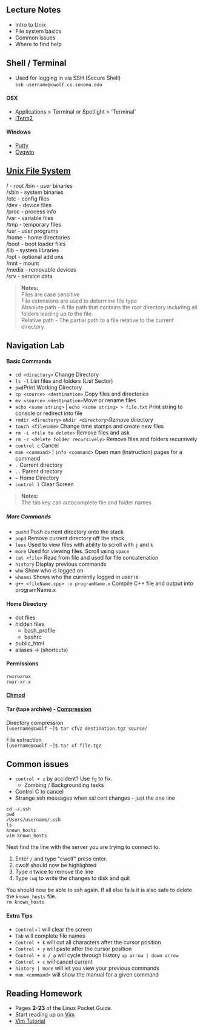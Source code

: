 ## Lecture Notes

* Intro to Unix
* File system basics
* Common issues
* Where to find help

## Shell / Terminal

* Used for logging in via SSH (Secure Shell)  
`ssh username@cwolf.cs.sonoma.edu`

#### OSX

* Applications > Terminal or Spotlight > 'Terminal'
* [iTerm2](http://www.iterm2.com/)

#### Windows

* [Putty](http://www.chiark.greenend.org.uk/~sgtatham/putty/download.html)
* [Cygwin](http://www.cygwin.com/)

## [Unix File System](http://www.thegeekstuff.com/2010/09/linux-file-system-structure/)

/   - root
/bin - user binaries  
/sbin - system binaries  
/etc - config files  
/dev - device files  
/proc - process info  
/var - variable files  
/tmp - temporary files  
/usr - user programs  
/home - home directories  
/boot - boot loader files  
/lib - system libraries  
/opt - optional add ons  
/mnt - mount  
/media - removable devices  
/srv - service data  

> __Notes:__  
> Files are case sensitive   
> File extensions are used to determine file type  
> Absolute path - A file path that contains the root directory including all folders leading up to the file.  
> Relative path - The partial path to a file relative to the current directory.  

## Navigation Lab

#### Basic Commands
* `cd <directory>` Change Directory
* `ls -l` List files and folders (List Sector)
* `pwd`Print Working Directory
* `cp <source> <destination>` Copy files and directories
* `mv <source> <destination>`Move or rename files
* `echo <some string>` | `echo <some string> > file.txt` Print string to console or redirect into file
* `rmdir <directory>` `mkdir <directory>`Remove directory
* `touch <filename>` Change time stamps and create new files
* `rm -i <file to delete>` Remove files and ask
* `rm -r <delete folder recursively>` Remove files and folders recursively
* `control c` Cancel
* `man <command>` | `info <command>` Open man (instruction) pages for a command
* `.` Current directory
* `..` Parent directory
* `~` Home Directory
* `control l` Clear Screen

> __Notes:__  
> The tab key can autocomplete file and folder names 

##### More Commands
* `pushd` Push current directory onto the stack
* `popd` Remove current directory off the stack
* `less` Used to view files with ability to scroll with `j` and `k`
* `more` Used for viewing files. Scroll using `space`
* `cat <file>` Read from file and used for file concatenation 
* `history` Display previous commands
* `who` Show who is logged on
* `whoami` Shows who the currently logged in user is
* `g++ <fileName.cpp> -o programName.x` Compile C++ file and output into programName.x

#### Home Directory
* dot files
* hidden files
	* bash_profile
	* bashrc
* public_html
* aliases -> (shortcuts)

#### Permissions
`rwxrwxrwx`  
`rwxr-xr-x`

#### [Chmod](http://www.thegeekstuff.com/2010/06/chmod-command-examples/)

#### Tar (tape archive) - [Compression](http://xkcd.com/1168/)
Directory compression  
`[username@cwolf ~]$ tar cfvz destination.tgz source/`

File extraction  
`[username@cwolf ~]$ tar xf file.tgz`

## Common issues
* `control + z` by accident? Use `fg` to fix.
    * Zombing / Backgrounding tasks
* Control C to cancel
* Strange ssh messages when ssl cert changes - just the one line

``` 
cd ~/.ssh
pwd
/Users/username/.ssh
ls
known_hosts
vim known_hosts
```
Next find the line with the server you are trying to connect to.

1. Enter `/` and type "cwolf" press enter.
2. cwolf should now be highlighted
3. Type `d` twice to remove the line
4. Type `:wq` to write the changes to disk and quit

You should now be able to ssh again. If all else fails it is also safe to delete the `known_hosts` file.  
`rm known_hosts`

#### Extra Tips
* `Control`+`l` will clear the screen
* `Tab` will complete file names
* `Control + k` will cut all characters after the cursor position
* `Control + y` will paste after the cursor position
* `Control + n / p` will cycle through history `up arrow | down arrow`
* `Control + c` will cancel current
* `history | more` will let you view your previous commands
* `man <command>` will show the manual for a given command

## Reading Homework
* Pages __2-23__ of the Linux Pocket Guide.
* Start reading up on [Vim](http://blog.interlinked.org/tutorials/vim_tutorial.html)
* [Vim Tutorial](http://www.openvim.com/tutorial.html)